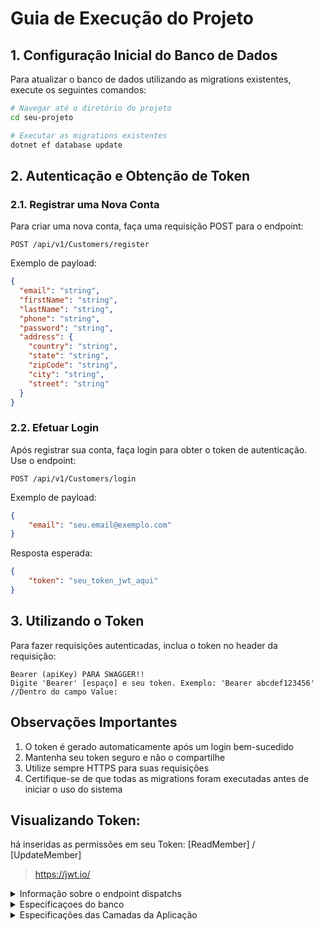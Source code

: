 # Guia de Execução do Projeto

## 1. Configuração Inicial do Banco de Dados

Para atualizar o banco de dados utilizando as migrations existentes, execute os seguintes comandos:

```bash
# Navegar até o diretório do projeto
cd seu-projeto

# Executar as migrations existentes
dotnet ef database update
```

## 2. Autenticação e Obtenção de Token

### 2.1. Registrar uma Nova Conta

Para criar uma nova conta, faça uma requisição POST para o endpoint:

```http
POST /api/v1/Customers/register
```

Exemplo de payload:
```json
{
  "email": "string",
  "firstName": "string",
  "lastName": "string",
  "phone": "string",
  "password": "string",
  "address": {
    "country": "string",
    "state": "string",
    "zipCode": "string",
    "city": "string",
    "street": "string"
  }
}
```

### 2.2. Efetuar Login

Após registrar sua conta, faça login para obter o token de autenticação. Use o endpoint:

```http
POST /api/v1/Customers/login
```

Exemplo de payload:
```json
{
    "email": "seu.email@exemplo.com"
}
```

Resposta esperada:
```json
{
    "token": "seu_token_jwt_aqui"
}
```

## 3. Utilizando o Token

Para fazer requisições autenticadas, inclua o token no header da requisição:

```http
Bearer (apiKey) PARA SWAGGER!!
Digite 'Bearer' [espaço] e seu token. Exemplo: 'Bearer abcdef123456'
//Dentro do campo Value:
```

## Observações Importantes

1. O token é gerado automaticamente após um login bem-sucedido
2. Mantenha seu token seguro e não o compartilhe
3. Utilize sempre HTTPS para suas requisições
4. Certifique-se de que todas as migrations foram executadas antes de iniciar o uso do sistema

## Visualizando Token:
há inseridas as permissões em seu Token: [ReadMember] / [UpdateMember]
> https://jwt.io/

<details>
  <summary>Informação sobre o endpoint dispatchs</summary>


# Documentação do Endpoint Dispatchs

## Visão Geral
O endpoint Dispatchs fornece acesso aos dados de despachos disponíveis no sistema. Estes despachos contêm parâmetros físicos de pacotes que são utilizados para o cálculo de frete via API externa (MelhorEnvio) durante o processamento de pedidos.

## Endpoints Disponíveis

### 1. Listar Todos os Despachos

**GET** `/api/v1/Dispatchs`

Este endpoint retorna uma lista de todos os despachos cadastrados no sistema, incluindo suas dimensões e peso.

**Resposta de Sucesso (200 OK):**
```json
[
  {
    "id": "3fa85f64-5717-4562-b3fc-2c963f66afa6",
    "weight": 4.723,
    "height": 20,
    "width": 79,
    "length": 1
  },
  // ...outros despachos
]
```

### 2. Buscar Despacho por ID

**GET** `/api/v1/Dispatchs/{id}`

Este endpoint retorna os detalhes de um despacho específico pelo seu ID.

**Resposta de Sucesso (200 OK):**
```json
[
  {
    "id": "3fa85f64-5717-4562-b3fc-2c963f66afa6",
    "package": {
      "weight": 4.723,
      "height": 20,
      "width": 79,
      "length": 1
    }
  }
]
```

## Dados de Exemplo
O sistema utiliza a biblioteca Bogus para gerar automaticamente dados de despacho realistas que são carregados no banco de dados quando a aplicação é iniciada. Esta funcionalidade é implementada na classe `Seeding.cs`.

**Características dos Dados Gerados:**
- **Quantidade:** 10 despachos são gerados automaticamente
- **Dimensões:**
  - Altura: entre 1 e 105 cm
  - Largura: entre 1 e 105 cm
  - Comprimento: entre 1 e 105 cm
  - Soma das dimensões: limitada a 200 cm (restrição comum de transportadoras)
- **Peso:** entre 0.1 e 30.0 kg
- **Data de último despacho:** gerada aleatoriamente no último ano

## Uso no Cálculo de Frete
Os dados de despachos são utilizados pelo `ShippingPriceService` para calcular o preço do frete no momento da criação de um pedido. O serviço:

1. Recebe um objeto Dispatch selecionado pelo usuário
2. Obtém os CEPs de origem e destino (objeto ZipCode)
3. Realiza uma chamada à API externa MelhorEnvio para calcular o frete
4. Retorna detalhes do frete como o custo e o nome do serviço

Este processo ocorre automaticamente durante o fluxo de criação de pedidos, onde o preço do frete é calculado e associado ao pedido antes de sua finalização.

## Notas Importantes
- Os dados de despacho são essenciais para o cálculo preciso do frete
- A população automática do banco garante que o sistema sempre tenha opções de despacho disponíveis
- Para ambientes de produção, recomenda-se revisar e possivelmente ajustar os dados gerados automaticamente

---

  
</details>


<details>
  <summary>Especificaçoes do banco</summary>
  
## 1. Configuração Inicial do Banco de Dados

Para atualizar o banco de dados utilizando as migrations existentes, execute os seguintes comandos:

```bash
# Navegar até o diretório do projeto
cd seu-projeto

# Executar as migrations existentes
dotnet ef database update
```

## 2. Estrutura do Banco de Dados

O sistema utiliza as seguintes tabelas:

### Customers (Clientes)
| Campo | Tipo | Restrições |
|-------|------|------------|
| id | uniqueidentifier | Primary Key |
| first_name | nvarchar(200) | Not Null |
| last_name | nvarchar(200) | Not Null |
| email | nvarchar(450) | Not Null |
| address_country | nvarchar(max) | Not Null |
| address_state | nvarchar(max) | Not Null |
| address_zip_code | nvarchar(max) | Not Null |
| address_city | nvarchar(max) | Not Null |
| address_street | nvarchar(max) | Not Null |
| phone | nvarchar(15) | Not Null |

### Dispatchs (Despachos) 
| Campo | Tipo | Restrições |
|-------|------|------------|
| id | uniqueidentifier | Primary Key |
| last_dispatch_on_utc | datetime2 | Nullable |
| package_weight | float | Not Null |
| package_height | int | Not Null |
| package_width | int | Not Null |
| package_length | int | Not Null |

```html
O Banco Dispatchs é responsável por armazenar os dados de medidas e peso, que são parâmetros essenciais para a API que calcula o frete.
```

### Orders (Pedidos)
| Campo | Tipo | Restrições |
|-------|------|------------|
| id | uniqueidentifier | Primary Key |
| dispatch_id | uniqueidentifier | Foreign Key |
| customer_id | uniqueidentifier | Foreign Key |
| zip_code_from | nvarchar(max) | Not Null |
| zip_code_to | nvarchar(max) | Not Null |
| created_on_utc | datetime2 | Not Null |
| processing_on_utc | datetime2 | Not Null |
| shipped_on_utc | datetime2 | Not Null |
| delivered_on_utc | datetime2 | Not Null |
| cancelled_on_utc | datetime2 | Not Null |
| status | int | Not Null |
| shipping_name | nvarchar(100) | Nullable |
| shipping_price | nvarchar(100) | Nullable |

### Permissions (Permissões)
| Campo | Tipo | Restrições |
|-------|------|------------|
| id | int | Primary Key, Identity |
| name | nvarchar(max) | Not Null |

### Roles (Funções)
| Campo | Tipo | Restrições |
|-------|------|------------|
| id | int | Primary Key, Identity |
| name | nvarchar(max) | Not Null |

### Tabelas de Relacionamento

#### customer_role
| Campo | Tipo | Restrições |
|-------|------|------------|
| customers_id | uniqueidentifier | Primary Key, Foreign Key |
| roles_id | int | Primary Key, Foreign Key |

#### role_permission
| Campo | Tipo | Restrições |
|-------|------|------------|
| role_id | int | Primary Key, Foreign Key |
| permission_id | int | Primary Key, Foreign Key |

### Relações entre Tabelas

- **Orders → Customers**: Cada pedido está vinculado a um cliente
- **Orders → Dispatchs**: Cada pedido está vinculado a um despacho
- **customer_role**: Relacionamento N:N entre Customers e Roles
- **role_permission**: Relacionamento N:N entre Roles e Permissions

</details>

<details>
  <summary>Especificações das Camadas da Aplicação</summary>

# Frenet.Logistic.Api
A camada de API está organizada da seguinte forma:

```bash
Frenet.Logistic.API/
├── Controllers/                # Controladores REST organizados por domínio
│   ├── Customers/              # Endpoints relacionados a clientes
│   ├── Dispatches/             # Endpoints relacionados a despachos
│   └── Orders/                 # Endpoints relacionados a pedidos
├── Extensions/                 # Classes de extensão para configuração da aplicação
│   ├── ApplicationBuilder.cs   # Configurações do pipeline da aplicação
│   └── Seeding.cs              # Dados de inicialização para o ambiente de desenvolvimento
├── Middleware/                 # Middleware personalizado para processamento de requisições
│   ├── ExceptionHandlingMiddleware.cs    # Tratamento global de exceções
│   └── RequestContextLoggingMiddleware.cs  # Logging de contexto de requisições
├── OpenApi/                    # Configurações para documentação da API
│   └── SettingsSwagger.cs      # Configuração do Swagger/OpenAPI
├── Properties/                 # Configurações específicas da aplicação
├── Program.cs                  # Ponto de entrada da aplicação
└── appsettings.json            # Arquivo de configuração
```

<details>
  <summary>Funcionalidades Principais | Frenet.Logistic.API</summary>
  
  ## Middleware de Tratamento de Exceções
  O `ExceptionHandlingMiddleware` intercepta exceções lançadas durante o processamento de requisições e as transforma em respostas HTTP estruturadas:
  
  - Exceções de validação são transformadas em respostas **400 Bad Request**
  - Exceções não tratadas são transformadas em respostas **500 Internal Server Error**
  - Todas as exceções são registradas para fins de diagnóstico
  - As mensagens de erro são formatadas como um objeto `ProblemDetails` padrão
  
  ## Documentação OpenAPI
  A API é documentada usando o padrão OpenAPI através da configuração em `SettingsSwagger`:
  
  - Suporte a versionamento de API
  - Informações detalhadas sobre endpoints, parâmetros e respostas
  - Configuração de autenticação JWT para endpoints protegidos
  - Inclusão de comentários XML dos arquivos de código
  
  ## Segurança e Autenticação
  A API utiliza autenticação JWT (JSON Web Tokens) para proteger os endpoints:
  
  - Configuração de Bearer Token através do middleware de autenticação
  - Esquema de segurança documentado no Swagger para testes interativos
  - Suporte a autorização baseada em permissões
  
  ## Inicialização de Dados
  O `Seeding` fornece dados de exemplo para o ambiente de desenvolvimento:
  
  - Geração de dados realistas usando a biblioteca Bogus
  - Populamento inicial das tabelas de despacho com dimensões e pesos aleatórios
  - Inserção direta no banco de dados usando Dapper para melhor performance
  
  ## Configuração da Aplicação
  O `ApplicationBuilder` oferece métodos de extensão para configurar o pipeline de requisições HTTP:
  
  - `ApplyMigrations()`: Aplica migrações pendentes ao banco de dados
  - `UseCustomExceptionHandler()`: Adiciona o middleware de tratamento de exceções
  - Comentado: `UseRequestContextLogging()`: Para logging de contexto das requisições
  
  ## Versionamento da API
  A API suporta versionamento através de segmentos de URL (`v1`, `v2`, etc.):
  
  - Configuração centralizada do versionamento
  - Documentação diferenciada para cada versão
  - Indicação de versões obsoletas na documentação
</details>

# Frenet.Logistic.Application

A camada de Aplicação do projeto Frenet.Logistic atua como intermediária entre a camada de API e o Domínio, implementando os casos de uso da aplicação. Esta camada segue os princípios de Clean Architecture e utiliza o padrão CQRS (Command Query Responsibility Segregation) através do MediatR para separar operações de leitura e escrita.

```bash
Frenet.Logistic.Application/
├── Abstractions/              # Interfaces e abstrações
│   ├── Behaviors/             # Comportamentos do pipeline do MediatR
│   ├── Clock/                 # Abstrações relacionadas a tempo
│   ├── DataFactory/           # Factory para acesso a dados
│   ├── Email/                 # Serviços de e-mail
│   ├── Messaging/             # Interfaces para CQRS
├── Authentication/            # Serviços de autenticação
│   ├── IJwtProvider.cs        # Interface para geração de tokens JWT
├── Customers/                 # Casos de uso relacionados a clientes
│   ├── GetCustomerById/       # Consulta para obter cliente por ID
│   ├── LoginCustomer/         # Comando para autenticação de cliente
│   ├── RegisterCustomer/      # Comando para registro de cliente
├── Dispatchs/                 # Casos de uso relacionados a despachos
│   ├── GetAllDispatchs/       # Consulta para obter todos os despachos
│   ├── SearchDispatchs/       # Consulta para buscar despachos por critérios
├── Exceptions/                # Exceções específicas da aplicação
├── Extensions/                # Classes de extensão
├── Orders/                    # Casos de uso relacionados a pedidos
│   ├── CancelOrder/           # Comando para cancelar pedido
│   └── ...                    # Outros comandos e consultas
└── DependencyInjection.cs     # Configuração de injeção de dependência
```

<details>
    <summary>Componentes Principais</summary>

## Padrão CQRS
O projeto implementa o padrão CQRS através dos seguintes componentes:

- **Comandos**: Operações que modificam o estado do sistema, retornando `Result<T>` ou `Result`
- **Consultas**: Operações somente leitura que retornam dados, retornando `Result<T>`
- **Manipuladores**: Classes responsáveis por processar comandos e consultas

Exemplo de um comando:
```csharp
public sealed record RegisterCustomerCommand(
    string Email, 
    string FirstName,
    string LastName,
    string Phone,
    string Password,
    Address Address) : ICommand<Guid>;
```

Exemplo de uma consulta:
```csharp
public sealed record GetAllDispatchsQuery() : IQuery<IReadOnlyList<GetAllDispatchsResponse>>;
```

## Pipeline de Comportamentos

O projeto utiliza o conceito de Behaviors do MediatR para implementar funcionalidades transversais:

- **ValidationBehavior**: Valida comandos e consultas usando FluentValidation antes da execução
- **LoggingBehavior**: Registra logs de entrada e saída para cada comando e consulta

Estes comportamentos são registrados no pipeline do MediatR no arquivo `DependencyInjection.cs`:

```csharp
services.AddMediatR(configuration =>
{
    configuration.RegisterServicesFromAssembly(typeof(DependencyInjection).Assembly);
    configuration.AddOpenBehavior(typeof(LoggingBehavior<,>));
    configuration.AddOpenBehavior(typeof(ValidationBehavior<,>));
});
```

## Validação de Dados

A validação é implementada usando FluentValidation e integrada através do `ValidationBehavior`:

- O `ValidationBehavior` intercepta as requisições.
- Executa todas as validações aplicáveis ao tipo de requisição.
- Se encontrar erros, lança uma `ValidationException` com a lista de erros.
- A exceção é capturada na camada de API e transformada em uma resposta HTTP 400.

## Autenticação

A camada de aplicação define contratos para autenticação:

- **IJwtProvider**: Interface para geração de tokens JWT.
- **LoginCustomerCommand/Handler**: Implementa a lógica de autenticação.

## DTOs e Mapeamentos

A camada define DTOs (Data Transfer Objects) para comunicação entre as camadas:

- **Command/Query**: Dados de entrada para os casos de uso.
- **Response**: Dados de saída retornados para a camada de API.

### Exemplo:
```csharp
public sealed class DispatchResponse
{
    public Guid Id { get; init; }
    public PackageParamsResponse Package { get; set; }
}
```

## Tratamento de Erros e Resultados

A camada utiliza o tipo `Result<T>` do domínio para encapsular resultados e erros:

- **Sucesso**: `Result.Success(value)`
- **Falha**: `Result.Failure<T>(error)`

Este padrão permite o tratamento de erros de forma elegante sem uso excessivo de exceções.

## Casos de Uso Principais

### Clientes
- **RegisterCustomer**: Registra um novo cliente no sistema
- **LoginCustomer**: Autentica um cliente e retorna um token JWT
- **GetCustomerById**: Obtém detalhes de um cliente por ID

### Despachos
- **GetAllDispatchs**: Lista todos os despachos disponíveis
- **SearchDispatchs**: Busca despachos com base em critérios específicos

### Pedidos
- **CancelOrder**: Cancela um pedido existente
- **CompleteOrder**: Marca um pedido como concluído

### Tecnologias Utilizadas
- **MediatR**: Para implementação do padrão CQRS e Mediator
- **FluentValidation**: Para validação de dados de entrada
- **Dapper**: Para consultas SQL otimizadas em algumas operações
- **JWT**: Para autenticação baseada em tokens

### Integração com Outras Camadas
- **API**: Recebe requisições HTTP e as traduz em comandos/consultas
- **Domínio**: Contém as regras de negócio e entidades
- **Infraestrutura**: Implementa interfaces definidas na aplicação

Esta arquitetura garante uma separação clara de responsabilidades e facilita a manutenção e testabilidade do sistema.
</details>

# Frenet.Logistic.Domain

A camada de domínio do projeto Frenet.Logistic implementa os conceitos centrais do negócio e contém as regras mais importantes da aplicação, seguindo os princípios da Arquitetura Limpa (Clean Architecture) e do Domain-Driven Design (DDD), Dominio Rico!

```bash
Frenet.Logistic.Domain/
├── Abstractions/           # Classes e interfaces base
│   ├── Entity.cs           # Classe base para entidades
│   ├── Error.cs            # Representação de erros de domínio
│   ├── IDomainEvent.cs     # Interface para eventos de domínio
│   ├── IUnitOfWork.cs      # Abstração para transações atômicas
│   └── Result.cs           # Padrão para encapsulamento de resultados
├── Customers/              # Agregado de Cliente
│   ├── Address.cs          # Objeto de valor para endereço
│   ├── Customer.cs         # Entidade raiz do agregado
│   ├── CustomerErrors.cs   # Erros específicos de cliente
│   ├── Email.cs            # Objeto de valor para email
│   ├── FirstName.cs        # Objeto de valor para nome
│   ├── ICustomerRepository.cs  # Interface de repositório
│   ├── LastName.cs         # Objeto de valor para sobrenome
│   ├── Permission.cs       # Objeto de valor para permissões
│   ├── Phone.cs            # Objeto de valor para telefone
│   ├── Role.cs             # Entidade para função/papel
│   └── RolePermission.cs   # Relação entre função e permissão
├── Dispatchs/              # Agregado de Despacho
│   ├── Dispatch.cs         # Entidade raiz do agregado
│   ├── IDispatchRepository.cs  # Interface de repositório
│   └── PackageParams.cs    # Objeto de valor para parâmetros do pacote
├── Enums/                  # Enumerações do sistema
│   └── Permission.cs       # Enumeração de permissões
├── Orders/                 # Agregado de Pedido
│   ├── IOrderRepository.cs # Interface de repositório
│   ├── Order.cs            # Entidade raiz do agregado
│   ├── OrderErrors.cs      # Erros específicos de pedido
│   └── ShippingPriceService.cs  # Serviço de cálculo de frete
└── Shared/                 # Componentes compartilhados
    └── Enumeration.cs      # Implementação de Smart Enum
```

<details>
  <summary>Componentes Principais</summary>

## Abstrações Fundamentais

### Entity
A classe abstrata `Entity` serve como base para todas as entidades do domínio, fornecendo:
- Identificação única através de um GUID
- Sistema de eventos de domínio integrado
- Métodos para adicionar, listar e limpar eventos

### Error
A classe `Error` representa erros de domínio de forma estruturada e consistente:
- Código de erro para identificação única
- Mensagem de erro descritiva
- Métodos para comparação e erros comuns pré-definidos

### Result Pattern
O tipo `Result<T>` implementa o padrão de resultado para encapsular o resultado de operações de domínio:
- Representa claramente sucesso ou falha
- Carrega um valor em caso de sucesso
- Carrega um erro estruturado em caso de falha
- Evita o uso excessivo de exceções para controle de fluxo

### Eventos de Domínio
A interface `IDomainEvent` define a estrutura para eventos de domínio, que permitem:
- Comunicação assíncrona entre agregados
- Desacoplamento entre componentes do sistema
- Extensibilidade para aspectos como auditoria e notificações

## Agregados e Entidades

### Customer (Cliente)
O agregado `Customer` representa um cliente no sistema, contendo:
- Informações pessoais (nome, sobrenome, email, telefone)
- Endereço completo
- Hash de senha para autenticação
- Métodos para atualização de dados

Objetos de valor associados:
- **FirstName**: Validação e formatação do nome
- **LastName**: Validação e formatação do sobrenome
- **Email**: Validação de formato e unicidade
- **Phone**: Validação e formatação de número telefônico
- **Address**: Estrutura completa de endereço

### Order (Pedido)
O agregado `Order` representa um pedido de envio no sistema:
- Referência ao cliente e ao despacho associados
- Valor monetário do pedido
- Status atual (processando, enviado, entregue, cancelado)
- Datas de criação, envio e entrega
- Métodos de transição de estado com validações de negócio

O ciclo de vida de um pedido segue regras estritas:
- Um pedido começa no status "Processando"
- Pode ser confirmado, passando para "Enviado"
- Pode ser completado, passando para "Entregue"
- Pode ser cancelado, se ainda não estiver entregue
- Transições inválidas resultam em erros de domínio

### Dispatch (Despacho)
O agregado `Dispatch` representa um despacho de pacote:
- Parâmetros físicos do pacote (altura, largura, comprimento, peso)
- Data do último despacho (opcional)
- Métodos para atualização de parâmetros ou data

## Objetos de Valor

### PackageParams
Encapsula os parâmetros físicos de um pacote:
- Altura (em centímetros)
- Largura (em centímetros)
- Comprimento (em centímetros)
- Peso (em quilogramas)
- Validações para garantir valores positivos

### Address
Representa um endereço completo e válido:
- Rua/logradouro
- Cidade
- Estado
- CEP/Código postal
- País
- Validações para garantir campos não vazios

## Serviços de Domínio

### ShippingPriceService
Serviço responsável pelo cálculo de preços de frete:
- Integra-se com serviço externo para obter cotações
- Recebe parâmetros do pacote e endereços de origem/destino
- Retorna valor monetário do frete, com tratamento de erros
- Uso da api externa: https://melhorenvio.com.br/

## Interfaces de Repositório
Cada agregado define sua própria interface de repositório:

### ICustomerRepository
- Busca por ID ou email
- Adiciona novos clientes
- Atualiza clientes existentes

### IOrderRepository
- Busca por ID
- Lista pedidos por cliente
- Adiciona e atualiza pedidos

### IDispatchRepository
- Busca por ID
- Lista todos os despachos disponíveis
- Adiciona e atualiza despachos

## Smart Enum
O padrão Smart Enum é implementado para enumerações ricas:
- Permite valores enumerados com comportamento e propriedades adicionais
- Suporta busca por ID ou nome
- Facilita a listagem de todos os valores possíveis

## Classes de Erro
O domínio define erros específicos para cada contexto:

### OrderErrors
- **NotFound**: Pedido não encontrado
- **NotProcessing**: Pedido não está em processamento
- **NotShipped**: Pedido não foi enviado
- **AlreadyDelivered**: Pedido já foi entregue
- **AlreadyCancelled**: Pedido já foi cancelado
- **Cancelled**: Pedido foi cancelado

### CustomerErrors
- **NotFound**: Cliente não encontrado
- **DuplicateEmail**: Email já cadastrado
- **InvalidCredentials**: Credenciais inválidas

## Princípios e Padrões Aplicados
A camada de domínio implementa diversos princípios e padrões:
- **Entidades Ricas**: Encapsulam comportamento e regras, não apenas dados
- **Objetos de Valor Imutáveis**: Representam conceitos sem identidade própria
- **Agregados**: Definem limites de consistência transacional
- **Factory Methods**: Encapsulam a criação de entidades complexas
- **Especificações**: Encapsulam regras de validação ou seleção
- **Result Pattern**: Tratamento explícito de erros sem exceções
- **Eventos de Domínio**: Comunicação desacoplada entre agregados

# Fluxos de Negócio Principais

## Processamento de Pedido
1. Cliente solicita um envio
2. Sistema calcula preço de frete usando o serviço de preços
3. Cria um novo pedido no estado "Processing"
4. Emite evento de domínio para notificação

## Confirmação de Pedido
1. Pedido é confirmado e passa para o estado "Shipped"
2. A data de envio é registrada
3. Evento de domínio sinaliza a mudança de status

## Entrega de Pedido
1. Pedido é marcado como entregue ("Delivered")
2. A data de entrega é registrada
3. Evento de domínio registra a conclusão do pedido

## Cancelamento de Pedido
1. Pedido é cancelado (se ainda não entregue)
2. Status muda para "Cancelled"
3. Evento de domínio notifica sobre o cancelamento
</details>

# Estrutura do Projeto Frenet.Logistic.Infrastructure

## Diretórios e Arquivos

```
Frenet.Logistic.Infrastructure/
├── Authentication/              # Implementação de autenticação e autorização
│   ├── CustomClaims.cs          # Claims personalizadas para JWT
│   ├── HasPermission.cs         # Atributo para verificação de permissões
│   ├── IPermissionService.cs    # Interface do serviço de permissões
│   ├── JwtBearerOptionsSetup.cs # Configuração do JWT Bearer
│   ├── JwtOptions.cs            # Opções de configuração do JWT
│   ├── JwtOptionsSetup.cs       # Setup das opções do JWT
│   ├── JwtProvider.cs           # Provedor de tokens JWT
│   ├── Permission.cs            # Enumeração de permissões
│   ├── PermissionAuthorizationHandler.cs # Handler para autorização baseada em permissões
│   ├── PermissionAuthorizationPolicyProvider.cs # Provedor de políticas de autorização
│   ├── PermissionRequirement.cs # Requisito de permissão para autorização
│   └── PermissionService.cs     # Serviço de gerenciamento de permissões
├── Clock/                      # Implementações relacionadas a tempo/data
│   └── DateTimeProvider.cs     # Provedor de data/hora do sistema
├── Constants/                  # Constantes da aplicação
│   └── Tables.cs               # Nomes de tabelas do banco de dados
├── Data/                       # Componentes de acesso a dados
│   ├── DateHandler.cs          # Manipulador de datas para Dapper
│   └── SqlConnectionFactory.cs # Fábrica de conexões SQL
├── Email/                      # Implementações de serviços de email
├── Migrations/                 # Migrações do Entity Framework Core
│   ├── 20250330002153_Initial.cs # Migração inicial do banco de dados
│   └── ContextModelSnapshot.cs   # Snapshot do modelo de banco de dados
├── Repositories/               # Implementações dos repositórios
│   ├── CustomerRepository.cs   # Repositório de clientes
│   ├── DispatchRepository.cs   # Repositório de despachos
│   ├── OrderRepository.cs      # Repositório de pedidos
│   └── Repository.cs           # Classe base para repositórios
├── Settings/                   # Configurações do Entity Framework Core
│   └── OrderSetting.cs         # Configuração da entidade Order
├── Context.cs                  # Contexto do Entity Framework Core
├── DependencyInjection.cs      # Configuração da injeção de dependências
└── Frenet.Logistic.Infrastructure.csproj # Arquivo de projeto
```

<details>
  <summary>Descrição das Funcionalidades</summary>
  
### Authentication

Implementa toda a lógica de autenticação e autorização usando JWT (JSON Web Tokens):

- **JwtProvider**: Gera tokens JWT para usuários autenticados
- **Permission**: Define níveis de permissão como ReadMember, UpdateMember
- **PermissionService**: Gerencia a verificação de permissões de usuários
- **Authorization Handlers**: Configuram políticas de autorização baseadas em permissões

### Clock

Contém abstrações relacionadas a tempo e data:

- **DateTimeProvider**: Implementação para fornecer data e hora do sistema

### Constants

Armazena constantes utilizadas pela aplicação:

- **Tables**: Nomes das tabelas utilizadas no banco de dados

### Data

Contém componentes para acesso a dados:

- **SqlConnectionFactory**: Cria conexões com o banco de dados SQL Server
- **DateHandler**: Manipula conversões de datas para o Dapper

### Migrations

Migrações do Entity Framework Core para criar e atualizar o banco de dados:

- **Initial**: Migração inicial que cria todas as tabelas do sistema
  - Inclui setup para tabelas de Customer, Dispatch, Order, Role, Permission

### Repositories

Implementa os repositórios definidos na camada de domínio:

- **Repository**: Base genérica para todos os repositórios
- **CustomerRepository**: Operações específicas para clientes
- **DispatchRepository**: Operações específicas para despachos
- **OrderRepository**: Operações específicas para pedidos

### Settings

Contém configurações de mapeamento do Entity Framework Core:

- **OrderSetting**: Configuração do mapeamento entidade-tabela para Order

### Context.cs

Contexto principal do Entity Framework Core que:

- Implementa IUnitOfWork para garantir transações atômicas
- Configura o mapeamento entre entidades e tabelas
- Gerencia a publicação de eventos de domínio

### DependencyInjection.cs

Configura a injeção de dependências para todos os serviços da camada de infraestrutura:

- Registra repositórios
- Configura autenticação JWT
- Configura acesso a dados
- Registra serviços de sistema
</details>

</details>

